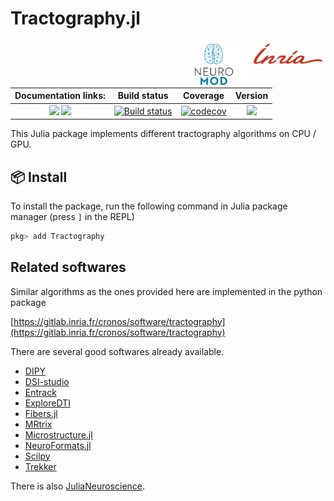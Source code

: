 # Tractography.jl

<img src="inria.png" alt="Logo" align="right" width="120" />
<img src="neuromod.png" alt="Logo" align="right" width="90" />

| **Documentation links:** | **Build status** | **Coverage** | **Version** |
| :-: | :-: | :-: | :-: |
| [![][docs-stable-img]][docs-stable-url] [![][docs-dev-img]][docs-dev-url] | [![Build status](https://github.com/rveltz/Tractography.jl/workflows/CI/badge.svg)](https://github.com/rveltz/Tractography.jl/actions) |  [![codecov](https://codecov.io/github/rveltz/Tractography.jl/graph/badge.svg?token=ZV8A33CFI5)](https://codecov.io/github/rveltz/Tractography.jl) |  [![][ver-img]][ver-url]  |

[docs-stable-img]: https://img.shields.io/badge/docs-stable-blue.svg
[docs-stable-url]: https://rveltz.github.io/Tractography.jl/stable/
[docs-dev-img]: https://img.shields.io/badge/docs-dev-purple.svg
[docs-dev-url]: https://rveltz.github.io/Tractography.jl/dev/

[ver-img]: https://juliahub.com/docs/Tractography/version.svg
[ver-url]: https://juliahub.com/ui/Packages/Tractography/

This Julia package implements different tractography algorithms on CPU / GPU.


## 📦 Install

To install the package, run the following command in Julia package manager (press `]` in the REPL)

```julia
pkg> add Tractography
```

## Related softwares

Similar algorithms as the ones provided here are implemented in the python package

[https://gitlab.inria.fr/cronos/software/tractography](https://gitlab.inria.fr/cronos/software/tractography)

There are several good softwares already available.


- [DIPY](https://dipy.org)
- [DSI-studio](https://dsi-studio.labsolver.org)
- [Entrack](https://vitalab.github.io/article/2019/11/21/entrack.html)
- [ExploreDTI](https://www.exploredti.com)
- [Fibers.jl](https://github.com/lincbrain/Fibers.jl)
- [MRtrix](https://github.com/MRtrix3/mrtrix3/tree/fb66ec3f4c0012be8760dbc0ed52c1824b28b3af)
- [Microstructure.jl](https://github.com/Tinggong/Microstructure.jl)
- [NeuroFormats.jl](https://github.com/dfsp-spirit/NeuroFormats.jl)
- [Scilpy](https://github.com/scilus/scilpy)
- [Trekker](https://dmritrekker.github.io)

There is also [JuliaNeuroscience](https://github.com/JuliaNeuroscience).

